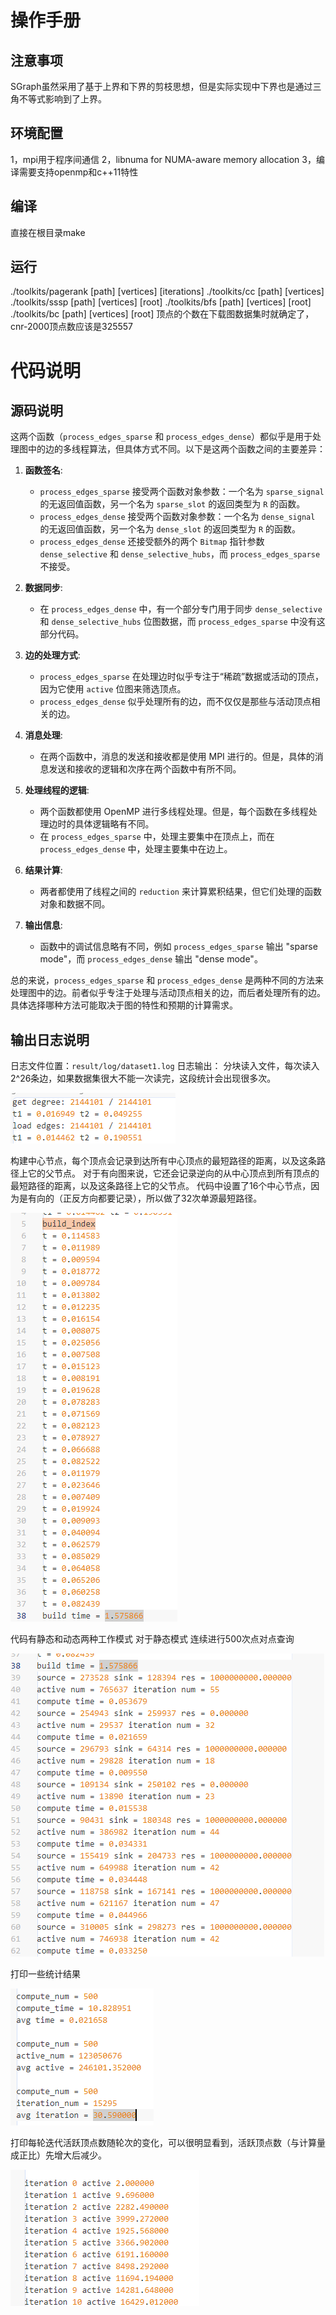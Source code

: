 # 操作手册
## 注意事项
SGraph虽然采用了基于上界和下界的剪枝思想，但是实际实现中下界也是通过三角不等式影响到了上界。
## 环境配置
1，mpi用于程序间通信
2，libnuma for NUMA-aware memory allocation
3，编译需要支持openmp和c++11特性
## 编译
直接在根目录make
## 运行
./toolkits/pagerank [path] [vertices] [iterations]
./toolkits/cc [path] [vertices]
./toolkits/sssp [path] [vertices] [root]
./toolkits/bfs [path] [vertices] [root]
./toolkits/bc [path] [vertices] [root]
顶点的个数在下载图数据集时就确定了，cnr-2000顶点数应该是325557
# 代码说明
## 源码说明
这两个函数（`process_edges_sparse` 和 `process_edges_dense`）都似乎是用于处理图中的边的多线程算法，但具体方式不同。以下是这两个函数之间的主要差异：

1. **函数签名**:
    - `process_edges_sparse` 接受两个函数对象参数：一个名为 `sparse_signal` 的无返回值函数，另一个名为 `sparse_slot` 的返回类型为 `R` 的函数。
    - `process_edges_dense` 接受两个函数对象参数：一个名为 `dense_signal` 的无返回值函数，另一个名为 `dense_slot` 的返回类型为 `R` 的函数。
    - `process_edges_dense` 还接受额外的两个 `Bitmap` 指针参数 `dense_selective` 和 `dense_selective_hubs`，而 `process_edges_sparse` 不接受。

2. **数据同步**:
    - 在 `process_edges_dense` 中，有一个部分专门用于同步 `dense_selective` 和 `dense_selective_hubs` 位图数据，而 `process_edges_sparse` 中没有这部分代码。

3. **边的处理方式**:
    - `process_edges_sparse` 在处理边时似乎专注于“稀疏”数据或活动的顶点，因为它使用 `active` 位图来筛选顶点。
    - `process_edges_dense` 似乎处理所有的边，而不仅仅是那些与活动顶点相关的边。

4. **消息处理**:
    - 在两个函数中，消息的发送和接收都是使用 MPI 进行的。但是，具体的消息发送和接收的逻辑和次序在两个函数中有所不同。
    
5. **处理线程的逻辑**:
    - 两个函数都使用 OpenMP 进行多线程处理。但是，每个函数在多线程处理边时的具体逻辑略有不同。
    - 在 `process_edges_sparse` 中，处理主要集中在顶点上，而在 `process_edges_dense` 中，处理主要集中在边上。

6. **结果计算**:
    - 两者都使用了线程之间的 `reduction` 来计算累积结果，但它们处理的函数对象和数据不同。

7. **输出信息**:
    - 函数中的调试信息略有不同，例如 `process_edges_sparse` 输出 "sparse mode"，而 `process_edges_dense` 输出 "dense mode"。

总的来说，`process_edges_sparse` 和 `process_edges_dense` 是两种不同的方法来处理图中的边。前者似乎专注于处理与活动顶点相关的边，而后者处理所有的边。具体选择哪种方法可能取决于图的特性和预期的计算需求。
## 输出日志说明
日志文件位置：`result/log/dataset1.log`
日志输出：
分块读入文件，每次读入2^26条边，如果数据集很大不能一次读完，这段统计会出现很多次。

![Alt text](image/image.png)

构建中心节点，每个顶点会记录到达所有中心顶点的最短路径的距离，以及这条路径上它的父节点。
对于有向图来说，它还会记录逆向的从中心顶点到所有顶点的最短路径的距离，以及这条路径上它的父节点。
代码中设置了16个中心节点，因为是有向的（正反方向都要记录），所以做了32次单源最短路径。

![Alt text](image/image-1.png)

代码有静态和动态两种工作模式
对于静态模式
连续进行500次点对点查询

![Alt text](image/image-2.png)

打印一些统计结果

![Alt text](image/image-3.png)

打印每轮迭代活跃顶点数随轮次的变化，可以很明显看到，活跃顶点数（与计算量成正比）先增大后减少。

![Alt text](image/image-4.png)